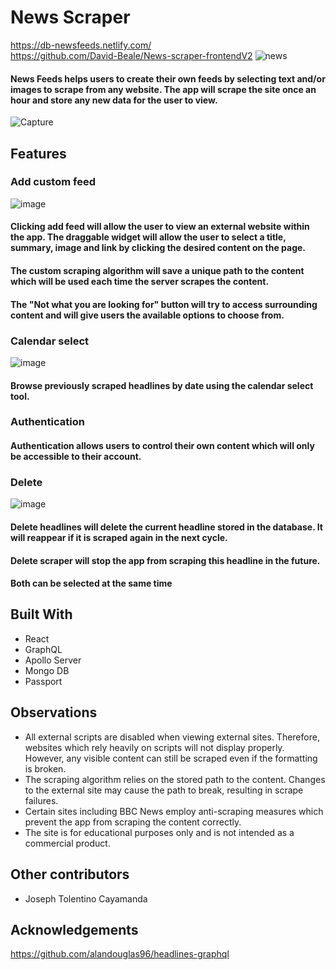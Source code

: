 # News Scraper
https://db-newsfeeds.netlify.com/  
https://github.com/David-Beale/News-scraper-frontendV2
![news](https://user-images.githubusercontent.com/59053870/79229068-59fb0180-7e5a-11ea-98f7-3ad492774ba3.JPG)  
#### News Feeds helps users to create their own feeds by selecting text and/or images to scrape from any website. The app will scrape the site once an hour and store any new data for the user to view.

![Capture](https://user-images.githubusercontent.com/59053870/77827414-67e81d00-710d-11ea-9bc9-db30c80c097c.JPG)  

## Features
 
### Add custom feed
 ![image](https://user-images.githubusercontent.com/59053870/77829099-b4d0f100-7117-11ea-98fc-831db77a0776.png)  
 
#### Clicking add feed will allow the user to view an external website within the app. The draggable widget will allow the user to select a title, summary, image and link by clicking the desired content on the page.
#### The custom scraping algorithm will save a unique path to the content which will be used each time the server scrapes the content.
#### The "Not what you are looking for" button will try to access surrounding content and will give users the available options to choose from.

### Calendar select
![image](https://user-images.githubusercontent.com/59053870/77828676-c4026f80-7114-11ea-826a-a6f0a86c8ba2.png) 
#### Browse previously scraped headlines by date using the calendar select tool.

### Authentication
#### Authentication allows users to control their own content which will only be accessible to their account.

### Delete
![image](https://user-images.githubusercontent.com/59053870/77828697-f14f1d80-7114-11ea-89b0-02795537b6c6.png)  
#### Delete headlines will delete the current headline stored in the database. It will reappear if it is scraped again in the next cycle.
#### Delete scraper will stop the app from scraping this headline in the future.
#### Both can be selected at the same time

## Built With
* React
* GraphQL
* Apollo Server
* Mongo DB
* Passport

## Observations
* All external scripts are disabled when viewing external sites. Therefore, websites which rely heavily on scripts will not display properly. However, any visible content can still be scraped even if the formatting is broken.
* The scraping algorithm relies on the stored path to the content. Changes to the external site may cause the path to break, resulting in scrape failures.
* Certain sites including BBC News employ anti-scraping measures which prevent the app from scraping the content correctly.
* The site is for educational purposes only and is not intended as a commercial product.

## Other contributors
* Joseph Tolentino Cayamanda 

## Acknowledgements
https://github.com/alandouglas96/headlines-graphql

